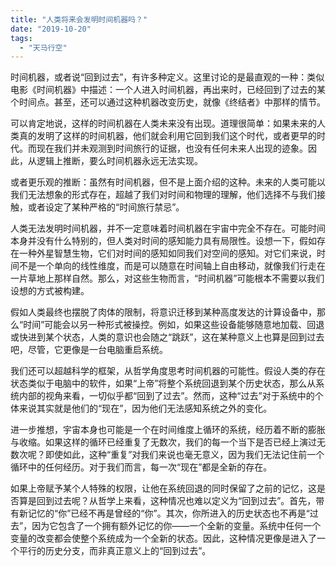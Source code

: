 ```yaml
---
title: "人类将来会发明时间机器吗？"
date: "2019-10-20"
tags: 
  - "天马行空"
---
```


时间机器，或者说“回到过去”，有许多种定义。这里讨论的是最直观的一种：类似电影《时间机器》中描述：一个人进入时间机器，再出来时，已经回到了过去的某个时间点。甚至，还可以通过这种机器改变历史，就像《终结者》中那样的情节。

可以肯定地说，这样的时间机器在人类未来没有出现。道理很简单：如果未来的人类真的发明了这样的时间机器，他们就会利用它回到我们这个时代，或者更早的时代。而现在我们并未观测到时间旅行的证据，也没有任何未来人出现的迹象。因此，从逻辑上推断，要么时间机器永远无法实现。

或者更乐观的推断：虽然有时间机器，但不是上面介绍的这种。未来的人类可能以我们无法想象的形式存在，超越了我们对时间和物理的理解，他们选择不与我们接触，或者设定了某种严格的“时间旅行禁忌”。

人类无法发明时间机器，并不一定意味着时间机器在宇宙中完全不存在。可能时间本身并没有什么特别的，但人类对时间的感知能力具有局限性。设想一下，假如存在一种外星智慧生物，它们对时间的感知如同我们对空间的感知。对它们来说，时间不是一个单向的线性维度，而是可以随意在时间轴上自由移动，就像我们行走在一片草地上那样自然。那么，对这些生物而言，“时间机器”可能根本不需要以我们设想的方式被构建。

假如人类最终也摆脱了肉体的限制，将意识迁移到某种高度发达的计算设备中，那么“时间”可能会以另一种形式被操控。例如，如果这些设备能够随意地加载、回退或快进到某个状态，人类的意识也会随之“跳跃”，这在某种意义上也算是回到过去吧，尽管，它更像是一台电脑重启系统。


我们还可以超越科学的框架，从哲学角度思考时间机器的可能性。假设人类的存在状态类似于电脑中的软件，如果“上帝”将整个系统回退到某个历史状态，那么从系统内部的视角来看，一切似乎都“回到了过去”。然而，这种“过去”对于系统中的个体来说其实就是他们的“现在”，因为他们无法感知系统之外的变化。

进一步推想，宇宙本身也可能是一个在时间维度上循环的系统，经历着不断的膨胀与收缩。如果这样的循环已经重复了无数次，我们的每一个当下是否已经上演过无数次呢？即使如此，这种“重复”对我们来说也毫无意义，因为我们无法记住前一个循环中的任何经历。对于我们而言，每一次“现在”都是全新的存在。

如果上帝赋予某个人特殊的权限，让他在系统回退的同时保留了之前的记忆，这是否算是回到过去呢？从哲学上来看，这种情况也难以定义为“回到过去”。首先，带有新记忆的“你”已经不再是曾经的“你”。其次，你所进入的历史状态也不再是“过去”，因为它包含了一个拥有额外记忆的你——一个全新的变量。系统中任何一个变量的改变都会使整个系统成为一个全新的状态。因此，这种情况更像是进入了一个平行的历史分支，而非真正意义上的“回到过去”。
